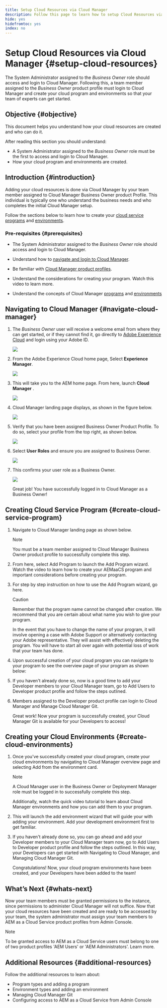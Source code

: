 ```yaml
---
title: Setup Cloud Resources via Cloud Manager
description: Follow this page to learn how to setup Cloud Resources via Cloud Manager
hide: yes
hidefromtoc: yes
index: no
---
```

# Setup Cloud Resources via Cloud Manager {#setup-cloud-resources}

The System Administrator assigned to the *Business Owner* role should access and login to Cloud Manager. Following this, a team member assigned to the *Business Owner* product profile must login to Cloud Manager and create your cloud program and environments so that your team of experts can get started. 

## Objective {#objective}

This document helps you understand how your cloud resources are created and who can do it. 

After reading this section you should understand:

* A System Administrator assigned to the *Business Owner* role must be the first to access and login to Cloud Manager.
* How your cloud program and environments are created.

## Introduction {#introduction}

Adding your cloud resources is done via Cloud Manager by your team member assigned to Cloud Manager Business Owner product Profile. This individual is typically one who understand the business needs and who completes the initial Cloud Manager setup.

Follow the sections below to learn how to create your [cloud service programs](#create-cloud-service-program) and [environments](#create-cloud-environments).

### Pre-requisites {#prerequisites}

* The System Administrator assigned to the *Business Owner* role should access and login to Cloud Manager.

* Understand how to [navigate and login to Cloud Manager](https://experienceleague.adobe.com/docs/experience-manager-cloud-service/onboarding/what-is-required/navigate-to-cloud-manager.html?lang=en).

* Be familiar with [Cloud Manager product profiles](https://experienceleague.adobe.com/docs/experience-manager-cloud-service/onboarding/onboarding-concepts/aem-cs-team-product-profiles.html?lang=en#cloud-manager-product-profiles).

* Understand the considerations for creating your program. Watch this video to learn more.

* Understand the concepts of Cloud Manager [programs](https://experienceleague.adobe.com/docs/experience-manager-cloud-service/onboarding/getting-access/understand-program-types.html?lang=en) and [environments](https://experienceleague.adobe.com/docs/experience-manager-cloud-service/implementing/using-cloud-manager/manage-environments.html?lang=en)

## Navigating to Cloud Manager {#navigate-cloud-manager}

1. The *Business Owner* user will receive a welcome email from where they can get started, or if they cannot find it, go directly to [Adobe Experience Cloud](https://experience.adobe.com/#/@ccs/home) and login using your Adobe ID. 

   ![](/help/onboarding/onboarding-journey/assets/setup-resources1.png)

1. From the Adobe Experience Cloud home page, Select **Experience Manager**.

   ![](/help/onboarding/onboarding-journey/assets/setup-resources2.png)

1. This will take you to the AEM home page. From here, launch **Cloud Manager** .

   ![](/help/onboarding/onboarding-journey/assets/setup-resources3.png)

1. Cloud Manager landing page displays, as shown in the figure below.

   ![](/help/onboarding/onboarding-journey/assets/setup-resources4.png)

1. Verify that you have been assigned Business Owner Product Profile. To do so, select your profile from the top right, as shown below.

   ![](/help/onboarding/onboarding-journey/assets/setup-resources5.png)

1. Select **User Roles** and ensure you are assigned to Business Owner.

   ![](/help/onboarding/onboarding-journey/assets/setup-resources6.png)

1. This confirms your user role as a Business Owner.

   ![](/help/onboarding/onboarding-journey/assets/setup-resources7.png)

   Great job! You have successfully logged in to Cloud Manager as a Business Owner!

## Creating Cloud Service Program {#create-cloud-service-program}


1. Navigate to Cloud Manager landing page as shown below.

   >[!NOTE]
   >You must be a team member assigned to Cloud Manager Business Owner product profile to successfully complete this step.

1. From here, select Add Program to launch the Add Program wizard. Watch the video to learn how to create your AEMaaCS program and important considerations before creating your program.

1. For step by step instruction on how to use the Add Program wizard, go here.

    >[!CAUTION]
    >Remember that the program name cannot be changed after creation. We recommend that you are certain about what name you wish to give your program.

   In the event that you have to change the name of your program, it will involve opening a case with Adobe Support or alternatively contacting your Adobe representative. They will assist with effectively deleting the program. You will have to start all over again with potential loss of work that your team has done.

1. Upon successful creation of your cloud program you can navigate to your program to see the overview page of your program as shown below:

1. If you haven't already done so, now is a good time to add your Developer members to your Cloud Manager team, go to Add Users to Developer product profile and follow the steps outlined.

1. Members assigned to the Developer product profile can login to Cloud Manager and Manage Cloud Manager Git.


   Great work! Now your program is successfully created, your Cloud Manager Git is available for your Developers to access! 


## Creating your Cloud Environments {#create-cloud-environments}

1. Once you've successfully created your cloud program, create your cloud environments by navigating to Cloud Manager overview page and selecting Add from the environment card.

   >[!NOTE]
   >A Cloud Manager user in the Business Owner or Deployment Manager role must be logged in to successfully complete this step.

   Additionally, watch the quick video tutorial to learn about Cloud Manager environments and how you can add them to your program.

1. This will launch the add environment wizard that will guide your with adding your environment. Add your development environment first to get familiar.

1. If you haven't already done so, you can go ahead and add your Developer members to your Cloud Manager team now, go to Add Users to Developer product profile and follow the steps outlined. In this way, your Developers can get started with Navigating to Cloud Manager, and Managing Cloud Manager Git.


   Congratulations! Now, your cloud program environments have been created, and your Developers have been added to the team!

## What’s Next {#whats-next}

Now your team members must be granted permissions to the instance, since permissions to administer Cloud Manager will not suffice. Now that your cloud resources have been created and are ready to be accessed by your team, the system administrator must assign your team members to AEM as a Cloud Service product profiles from Admin Console.

>[!NOTE]
>To be granted access to AEM as a Cloud Service users must belong to one of two product profiles 'AEM Users' or 'AEM Administrators'. Learn more.

## Additional Resources {#additional-resources}

Follow the additional resources to learn about:

* Program types and adding a program
* Environment types and adding an environment 
* Managing Cloud Manager Git
* Configuring access to AEM as a Cloud Service from Admin Console
